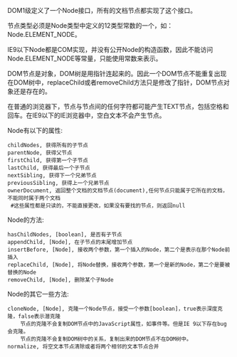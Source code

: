 

DOM1级定义了一个Node接口，所有的文档节点都实现了这个接口。

节点类型必须是Node类型中定义的12类型常数的一个，如：Node.ELEMENT_NODE。

IE9以下Node都是COM实现，并没有公开Node的构造函数，因此不能访问Node.ELEMENT_NODE等常量，只能使用常数来表示。

DOM节点是对象，DOM树是用指针连起来的。因此一个DOM节点不能重复出现在DOM树中，replaceChild或者removeChild方法只是修改了指针，DOM节点对象还是存在的。

在普通的浏览器下，节点与节点间的任何字符都可能产生TEXT节点，包括空格和回车。在IE9以下的IE浏览器中，空白文本不会产生节点。

Node有以下的属性:

	childNodes, 获得所有的子节点
	parentNode, 获得父节点
	firstChild, 获得第一个子节点
	lastChild, 获得最后一个子节点
	nextSibling, 获得下一个兄弟节点
	previousSibling, 获得上一个兄弟节点
	ownerDocument, 返回整个文档的文档节点(document),任何节点只能属于它所在的文档，不能同时属于两个文档
	 #这些属性都是只读的，不能直接更改，如果没有要找的节点，则返回null

Node的方法:

	hasChildNodes, [boolean], 是否有子节点
	appendChild, [Node], 在子节点的末尾增加节点
	insertBefore, [Node], 接收两个参数，第一个插入的Node，第二个是表示在那个Node前插入
	replaceChild, [Node], 将Node替换，接收两个参数，第一个是新的Node，第二个是要被替换的Node
	removeChild, [Node], 删除某个子Node

Node的其它一些方法:

	cloneNode, [Node], 克隆一个Node节点，接受一个参数[boolean]，true表示深度克隆，false表示潜克隆
		节点的克隆不会复制DOM节点中的JavaScript属性，如事件等。但是IE 9以下存在bug会克隆。
		节点的克隆不会复制DOM树中的关系，复制出来的DOM节点不在DOM树中。
	normalize, 将空文本节点清除或者将两个相邻的文本节点合并